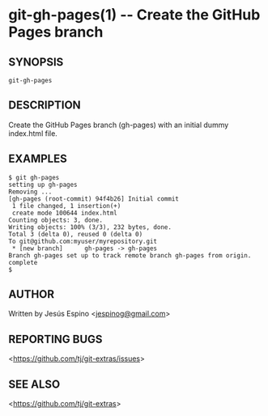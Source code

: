 git-gh-pages(1) -- Create the GitHub Pages branch
=================================================

## SYNOPSIS

`git-gh-pages`

## DESCRIPTION

  Create the GitHub Pages branch (gh-pages) with an initial dummy index.html file.

## EXAMPLES

    $ git gh-pages
    setting up gh-pages
    Removing ...
    [gh-pages (root-commit) 94f4b26] Initial commit
     1 file changed, 1 insertion(+)
     create mode 100644 index.html
    Counting objects: 3, done.
    Writing objects: 100% (3/3), 232 bytes, done.
    Total 3 (delta 0), reused 0 (delta 0)
    To git@github.com:myuser/myrepository.git
     * [new branch]      gh-pages -> gh-pages
    Branch gh-pages set up to track remote branch gh-pages from origin.
    complete
    $


## AUTHOR

Written by Jesús Espino &lt;<jespinog@gmail.com>&gt;

## REPORTING BUGS

&lt;<https://github.com/tj/git-extras/issues>&gt;

## SEE ALSO

&lt;<https://github.com/tj/git-extras>&gt;
